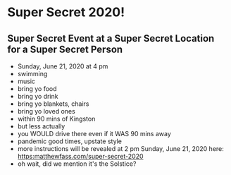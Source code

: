 # Super Secret 2020!
## Super Secret Event at a Super Secret Location for a Super Secret Person
- Sunday, June 21, 2020 at 4 pm
- swimming
- music
- bring yo food
- bring yo drink
- bring yo blankets, chairs
- bring yo loved ones
- within 90 mins of Kingston
- but less actually
- you WOULD drive there even if it WAS 90 mins away
- pandemic good times, upstate style
- more instructions will be revealed at 2 pm Sunday, June 21, 2020 here:
  [https:matthewfass.com/super-secret-2020]()
- oh wait, did we mention it's the Solstice?
